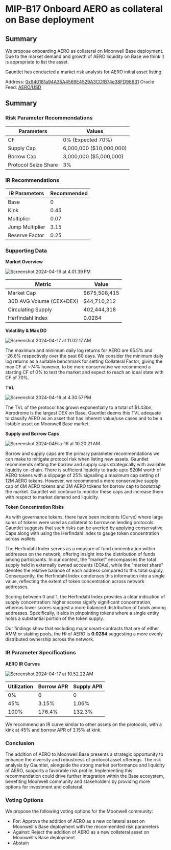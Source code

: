 # MIP-B17 Onboard AERO as collateral on Base deployment

## Summary

We propose onboarding AERO as collateral on Moonwell Base deployment. Due to the
market demand and growth of AERO liquidity on Base we think it is appropriate to
list the asset.

Gauntlet has conducted a market risk analysis for AERO initial asset listing

Address:
[0x940181a94A35A4569E4529A3CDfB74e38FD98631](https://basescan.org/token/0x940181a94a35a4569e4529a3cdfb74e38fd98631)
Oracle Feed:
[AERO/USD](https://basescan.org/address/0x4EC5970fC728C5f65ba413992CD5fF6FD70fcfF0)

## Summary

### Risk Parameter Recommendations

| Parameters           | Values                  |
| -------------------- | ----------------------- |
| CF                   | 0% (Expected 70%)       |
| Supply Cap           | 6,000,000 ($10,000,000) |
| Borrow Cap           | 3,000,000 ($5,000,000)  |
| Protocol Seize Share | 3%                      |

### IR Recommendations

| IR Parameters   | Recommended |
| --------------- | ----------- |
| Base            | 0           |
| Kink            | 0.45        |
| Multiplier      | 0.07        |
| Jump Multiplier | 3.15        |
| Reserve Factor  | 0.25        |

### Supporting Data

**Market Overview**

![Screenshot 2024-04-16 at 4.01.39 PM](https://hackmd.io/_uploads/rJzBPPhlA.png)

| Metric                   | Value        |
| ------------------------ | ------------ |
| Market Cap               | $675,508,415 |
| 30D AVG Volume (CEX+DEX) | $44,710,212  |
| Circulating Supply       | 402,444,318  |
| Herfindahl Index         | 0.0284       |

**Volatility & Max DD**

![Screenshot 2024-04-17 at 11.02.17 AM](https://hackmd.io/_uploads/Bkgd5Gu6eC.png)

The maximum and minimum daily log returns for AERO are 65.5% and -26.6%
respectively over the past 60 days. We consider the minimum daily log returns as
a suitable benchmark for setting Collateral Factor, giving the max CF at ~74%
however, to be more conservative we recommend a starting CF of 0% to test the
market and expect to reach an ideal state with CF of 70%.

**TVL**

![Screenshot 2024-04-16 at 4.30.57 PM](https://hackmd.io/_uploads/HJ6M0whxR.png)

The TVL of the protocol has grown exponentially to a total of $1.43bn, Aerodrome
is the largest DEX on Base. Gauntlet deems this TVL adequate to classify AERO as
an asset that has inherent value/use cases and to be a listable asset on
Moonwell Base market.

**Supply and Borrow Caps**

![Screenshot 2024-04Fila-16 at 10.20.21 AM](https://hackmd.io/_uploads/HyQSDzngA.png)

Borrow and supply caps are the primary parameter recommendations we can make to
mitigate protocol risk when listing new assets. Gauntlet recommends setting the
borrow and supply caps strategically with available liquidity on-chain. There is
sufficient liquidity to trade upto $20M worth of AERO tokens with a slippage of
25% signalling a maximum cap setting of 12M AERO tokens. However, we recommend a
more conservative supply cap of 6M AERO tokens and 3M AERO tokens for borrow cap
to bootstrap the market. Gauntlet will continue to monitor these caps and
increase them with respect to market demand and liquidity.

**Token Concentration Risks**

As with governance tokens, there have been incidents (Curve) where large sums of
tokens were used as collateral to borrow on lending protocols. Gauntlet suggests
that such risks can be averted by applying conservative Caps along with using
the Herfindahl Index to gauge token concentration across wallets.

The Herfindahl Index serves as a measure of fund concentration within addresses
on the network, offering insight into the distribution of funds among
participants. In our context, the "market" encompasses the total supply held in
externally owned accounts (EOAs), while the "market share" denotes the relative
balance of each address compared to this total supply. Consequently, the
Herfindahl Index condenses this information into a single value, reflecting the
extent of token concentration across network addresses.

Scoring between 0 and 1, the Herfindahl Index provides a clear indication of
supply concentration: higher scores signify significant concentration, whereas
lower scores suggest a more balanced distribution of funds among addresses.
Specifically, it aids in pinpointing tokens where a single entity holds a
substantial portion of the token supply.

Our findings show that excluding major smart-contracts that are of either AMM or
staking pools, the HI of AERO is **0.0284** suggesting a more evenly distributed
ownership across the network.

### IR Parameter Specifications

**AERO IR Curves**

![Screenshot 2024-04-17 at 10.52.22 AM](https://hackmd.io/_uploads/BkrSguTlR.png)

| Utilization | Borrow APR | Supply APR |
| ----------- | ---------- | ---------- |
| 0%          | 0          | 0          |
| 45%         | 3.15%      | 1.06%      |
| 100%        | 176.4%     | 132.3%     |

We recommend an IR curve similar to other assets on the protocols, with a kink
at 45% and borrow APR of 3.15% at kink.

### Conclusion

The addition of AERO to Moonwell Base presents a strategic opportunity to
enhance the diversity and robustness of protocol asset offerings. The risk
analysis by Gauntlet, alongside the strong market performance and liquidity of
AERO, supports a favorable risk profile. Implementing this recommendation could
drive further integration within the Base ecosystem, benefiting Moonwell
community and stakeholders by providing more options for investment and
collateral.

### Voting Options

We propose the following voting options for the Moonwell community:

- For: Approve the addition of AERO as a new collateral asset on Moonwell's Base
  deployment with the recommended risk parameters
- Against: Reject the addition of AERO as a new collateral asset on Moonwell's
  Base deployment
- Abstain
